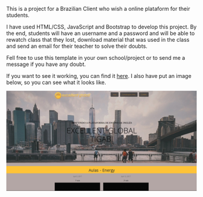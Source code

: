 <p>This is a project for a Brazilian Client who wish a online plataform for their students.</p>

<p>I have used HTML/CSS, JavaScript and Bootstrap to develop this project. By the end, students will have an username and a password and will be able to rewatch class that they lost, download material that was used in the class and send an email for their teacher to solve their doubts. </p>

<p>Fell free to use this template in your own school/project or to send me a message if you have any doubt.</p>

<p>If you want to see it working, you can find it <a href="https://codepen.io/LuKrebs/full/ybNPJo/">here</a>. I also have put an image below, so you can see what it looks like.</p>

<img src="https://github.com/LuKrebs/excellent-global-plataform/blob/master/images/githubimage.png" />


